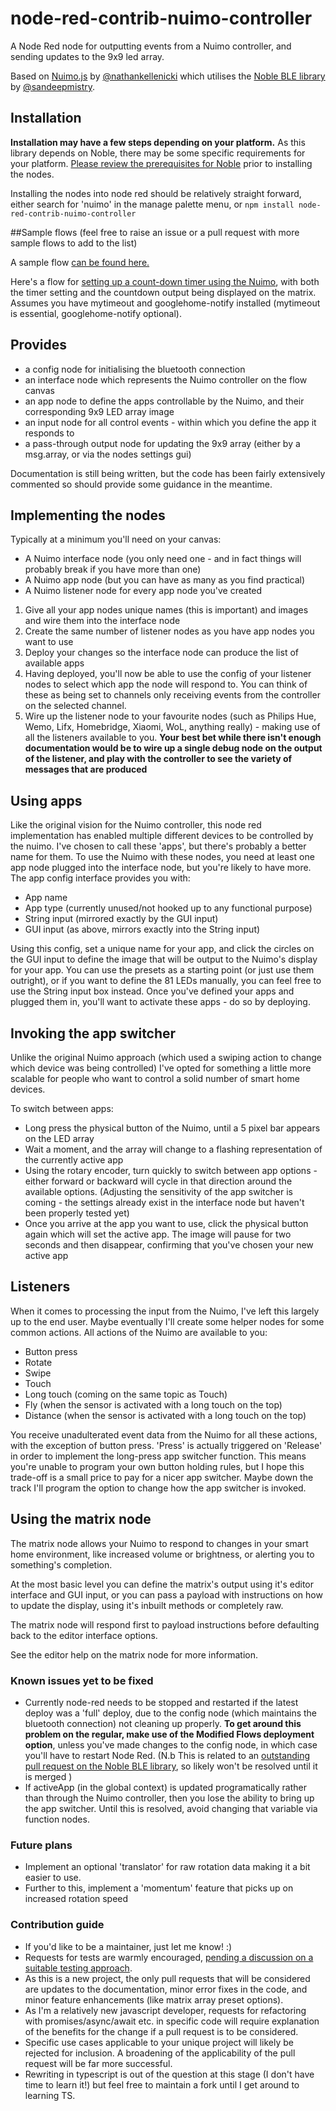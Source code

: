 # node-red-contrib-nuimo-controller

A Node Red node for outputting events from a Nuimo controller, and sending updates to the 9x9 led array.

Based on [Nuimo.js](https://github.com/nathankellenicki/nuimojs) by [@nathankellenicki](https://github.com/nathankellenicki) which utilises the [Noble BLE library](https://github.com/noble/noble) by [@sandeepmistry](https://github.com/sandeepmistry/).

## Installation
**Installation may have a few steps depending on your platform.**
As this library depends on Noble, there may be some specific requirements for your platform. [Please review the prerequisites for Noble](https://github.com/noble/noble#prerequisites) prior to installing the nodes.

Installing the nodes into node red should be relatively straight forward, either search for 'nuimo' in the manage palette menu, or
`npm install node-red-contrib-nuimo-controller`

##Sample flows (feel free to raise an issue or a pull request with more sample flows to add to the list)

A sample flow [can be found here.](https://flows.nodered.org/flow/43a6b015c2e5fce1a0ffa5305364c27b)

Here's a flow for [setting up a count-down timer using the Nuimo](https://flows.nodered.org/flow/0af13a6b3155e176a8371450dcbf5747), with both the timer setting and the countdown output being displayed on the matrix. Assumes you have mytimeout and googlehome-notify installed (mytimeout is essential, googlehome-notify optional).

## Provides
-   a config node for initialising the bluetooth connection
-   an interface node which represents the Nuimo controller on the flow canvas
-   an app node to define the apps controllable by the Nuimo, and their corresponding 9x9 LED array image
-   an input node for all control events - within which you define the app it responds to
-   a pass-through output node for updating the 9x9 array (either by a msg.array, or via the nodes settings gui)

Documentation is still being written, but the code has been fairly extensively commented so should provide some guidance in the meantime.

## Implementing the nodes
Typically at a minimum you'll need on your canvas:
-   A Nuimo interface node (you only need one - and in fact things will probably break if you have more than one)
-   A Nuimo app node (but you can have as many as you find practical)
-   A Nuimo listener node for every app node you've created

1.  Give all your app nodes unique names (this is important) and images and wire them into the interface node
2.  Create the same number of listener nodes as you have app nodes you want to use
3.  Deploy your changes so the interface node can produce the list of available apps
4.  Having deployed, you'll now be able to use the config of your listener nodes to select which app the node will respond to. You can think of these as being set to channels only receiving events from the controller on the selected channel.
5.  Wire up the listener node to your favourite nodes (such as Philips Hue, Wemo, Lifx, Homebridge, Xiaomi, WoL, anything really) - making use of all the listeners available to you. **Your best bet while there isn't enough documentation would be to wire up a single debug node on the output of the listener, and play with the controller to see the variety of messages that are produced**

## Using apps
Like the original vision for the Nuimo controller, this node red implementation has enabled multiple different devices to be controlled by the nuimo. I've chosen to call these 'apps', but there's probably a better name for them.
To use the Nuimo with these nodes, you need at least one app node plugged into the interface node, but you're likely to have more.
The app config interface provides you with:
-   App name
-   App type (currently unused/not hooked up to any functional purpose)
-   String input (mirrored exactly by the GUI input)
-   GUI input (as above, mirrors exactly into the String input)

Using this config, set a unique name for your app, and click the circles on the GUI input to define the image that will be output to the Nuimo's display for your app. You can use the presets as a starting point (or just use them outright), or if you want to define the 81 LEDs manually, you can feel free to use the String input box instead.
Once you've defined your apps and plugged them in, you'll want to activate these apps - do so by deploying.

## Invoking the app switcher
Unlike the original Nuimo approach (which used a swiping action to change which device was being controlled) I've opted for something a little more scalable for people who want to control a solid number of smart home devices.

To switch between apps:
-   Long press the physical button of the Nuimo, until a 5 pixel bar appears on the LED array
-   Wait a moment, and the array will change to a flashing representation of the currently active app
-   Using the rotary encoder, turn quickly to switch between app options - either forward or backward will cycle in that direction around the available options. (Adjusting the sensitivity of the app switcher is coming - the settings already exist in the interface node but haven't been properly tested yet)
-   Once you arrive at the app you want to use, click the physical button again which will set the active app. The image will pause for two seconds and then disappear, confirming that you've chosen your new active app

## Listeners
When it comes to processing the input from the Nuimo, I've left this largely up to the end user. Maybe eventually I'll create some helper nodes for some common actions. All actions of the Nuimo are available to you:
-   Button press
-   Rotate
-   Swipe
-   Touch
-   Long touch (coming on the same topic as Touch)
-   Fly (when the sensor is activated with a long touch on the top)
-   Distance (when the sensor is activated with a long touch on the top)

You receive unadulterated event data from the Nuimo for all these actions, with the exception of button press. 'Press' is actually triggered on 'Release' in order to implement the long-press app switcher function. This means you're unable to program your own button holding rules, but I hope this trade-off is a small price to pay for a nicer app switcher. Maybe down the track I'll program the option to change how the app switcher is invoked.

## Using the matrix node
The matrix node allows your Nuimo to respond to changes in your smart home environment, like increased volume or brightness, or alerting you to something's completion.

At the most basic level you can define the matrix's output using it's editor interface and GUI input, or you can pass a payload with instructions on how to update the display, using it's inbuilt methods or completely raw.

The matrix node will respond first to payload instructions before defaulting back to the editor interface options.

See the editor help on the matrix node for more information.

### Known issues yet to be fixed
-   Currently node-red needs to be stopped and restarted if the latest deploy was a 'full' deploy, due to the config node (which maintains the bluetooth connection) not cleaning up properly. **To get around this problem on the regular, make use of the Modified Flows deployment option**, unless you've made changes to the config node, in which case you'll have to restart Node Red. (N.b This is related to an [outstanding pull request on the Noble BLE library](https://github.com/noble/noble/pull/577), so likely won't be resolved until it is merged )
-   If activeApp (in the global context) is updated programatically rather than through the Nuimo controller, then you lose the ability to bring up the app switcher. Until this is resolved, avoid changing that variable via function nodes.

### Future plans
-   Implement an optional 'translator' for raw rotation data making it a bit easier to use.
-   Further to this, implement a 'momentum' feature that picks up on increased rotation speed

### Contribution guide
-   If you'd like to be a maintainer, just let me know! :)
-   Requests for tests are warmly encouraged, [pending a discussion on a suitable testing approach](https://github.com/readeral/node-red-contrib-nuimo-controller/issues/1).
-   As this is a new project, the only pull requests that will be considered are updates to the documentation, minor error fixes in the code, and minor feature enhancements (like matrix array preset options).
-   As I'm a relatively new javascript developer, requests for refactoring with promises/async/await etc. in specific code will require explanation of the benefits for the change if a pull request is to be considered.
-   Specific use cases applicable to your unique project will likely be rejected for inclusion. A broadening of the applicability of the pull request will be far more successful.
-   Rewriting in typescript is out of the question at this stage (I don't have time to learn it!) but feel free to maintain a fork until I get around to learning TS.
